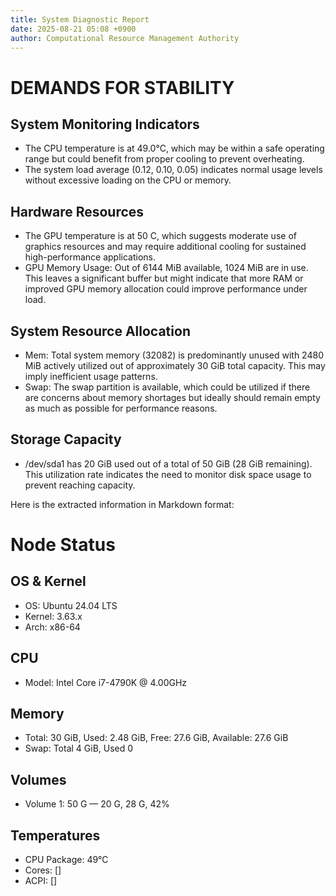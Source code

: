 ```yaml
---
title: System Diagnostic Report
date: 2025-08-21 05:08 +0900
author: Computational Resource Management Authority
---
```

# DEMANDS FOR STABILITY

## System Monitoring Indicators

- The CPU temperature is at 49.0°C, which may be within a safe operating range but could benefit from proper cooling to prevent overheating.
- The system load average (0.12, 0.10, 0.05) indicates normal usage levels without excessive loading on the CPU or memory.

## Hardware Resources

- The GPU temperature is at 50 C, which suggests moderate use of graphics resources and may require additional cooling for sustained high-performance applications.
- GPU Memory Usage: Out of 6144 MiB available, 1024 MiB are in use. This leaves a significant buffer but might indicate that more RAM or improved GPU memory allocation could improve performance under load.

## System Resource Allocation

- Mem: Total system memory (32082) is predominantly unused with 2480 MiB actively utilized out of approximately 30 GiB total capacity. This may imply inefficient usage patterns.
- Swap: The swap partition is available, which could be utilized if there are concerns about memory shortages but ideally should remain empty as much as possible for performance reasons.

## Storage Capacity

- /dev/sda1 has 20 GiB used out of a total of 50 GiB (28 GiB remaining). This utilization rate indicates the need to monitor disk space usage to prevent reaching capacity.

Here is the extracted information in Markdown format:

# Node Status

## OS & Kernel
- OS: Ubuntu 24.04 LTS
- Kernel: 3.63.x
- Arch: x86-64

## CPU
- Model: Intel Core i7-4790K @ 4.00GHz

## Memory
- Total: 30 GiB, Used: 2.48 GiB, Free: 27.6 GiB, Available: 27.6 GiB
- Swap: Total 4 GiB, Used 0

## Volumes
- Volume 1: 50 G — 20 G, 28 G, 42%

## Temperatures
- CPU Package: 49°C
- Cores: []
- ACPI: []
